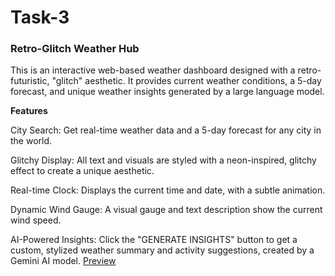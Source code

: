 # Task-3 
### Retro-Glitch Weather Hub
This is an interactive web-based weather dashboard designed with a retro-futuristic, "glitch" aesthetic. It provides current weather conditions, a 5-day forecast, and unique weather insights generated by a large language model.

**Features**

City Search: Get real-time weather data and a 5-day forecast for any city in the world.

Glitchy Display: All text and visuals are styled with a neon-inspired, glitchy effect to create a unique aesthetic.

Real-time Clock: Displays the current time and date, with a subtle animation.

Dynamic Wind Gauge: A visual gauge and text description show the current wind speed.

AI-Powered Insights: Click the "GENERATE INSIGHTS" button to get a custom, stylized weather summary and activity suggestions, created by a Gemini AI model.
[Preview]()
